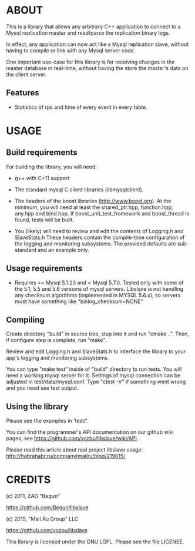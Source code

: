 

ABOUT
===================================================================

This is a library that allows any arbitrary C++ application to connect
to a Mysql replication master and read/parse the replication binary
logs.

In effect, any application can now act like a Mysql replication slave,
without having to compile or link with any Mysql server code.

One important use-case for this library is for receiving changes in
the master database in real-time, without having the store the
master's data on the client server.

Features
-------------------------------------------------------------------
* Statistics of rps and time of every event in every table.

USAGE
===================================================================

Build requirements
-------------------------------------------------------------------

For building the library, you will need:

 * g++ with C+11 support

 * The standard mysql C client libraries (libmysqlclient).

 * The headers of the boost libraries (http://www.boost.org).
   At the minimum, you will need at least the shared_ptr.hpp, function.hpp,
   any.hpp and bind.hpp. If boost_unit_test_framework and boost_thread is
   found, tests will be built.

 * You (likely) will need to review and edit the contents of Logging.h
   and SlaveStats.h
   These headers contain the compile-time configuration of the logging
   and monitoring subsystems.
   The provided defaults are sub-standard and an example only.

Usage requirements
-------------------------------------------------------------------
 * Requires >= Mysql 5.1.23 and < Mysql 5.7.0. Tested only with some of the 5.1,
   5.5 and 5.6 versions of mysql servers. Libslave is not handling any checksum algorithms (implemented in 
   MYSQL 5.6.x), so servers must have something like "binlog_checksum=NONE"

Compiling
-------------------------------------------------------------------

Create directory "build" in source tree, step into it and run "cmake ..".
Then, if configure step is complete, run "make".

Review and edit Logging.h and SlaveStats.h to interface the library to
your app's logging and monitoring subsystems.

You can type "make test" inside of "build" directory to run tests. You
will need a working mysql server for it. Settings of mysql connection
can be adjusted in test/data/mysql.conf. Type "ctest -V" if something
went wrong and you need see test output.

Using the library
-------------------------------------------------------------------

Please see the examples in 'test/'.

You can find the programmer's API documentation on our github wiki
pages, see https://github.com/vozbu/libslave/wiki/API.

Please read this article about real project libslave usage: http://habrahabr.ru/company/mailru/blog/219015/


CREDITS
===================================================================

(c) 2011, ZAO "Begun"

https://github.com/Begun/libslave

(c) 2015, "Mail.Ru Group" LLC

https://github.com/vozbu/libslave

This library is licensed under the GNU LGPL. Please see the file LICENSE.
